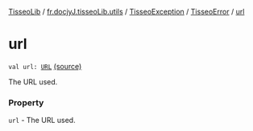 [TisseoLib](../../../index.md) / [fr.docjyJ.tisseoLib.utils](../../index.md) / [TisseoException](../index.md) / [TisseoError](index.md) / [url](./url.md)

# url

`val url: `[`URL`](https://docs.oracle.com/javase/6/docs/api/java/net/URL.html) [(source)](https://github.com/docjyJ/TisseoLib/tree/master/src/main/kotlin/fr/docjyJ/tisseoLib/utils/TisseoException.kt#L28)

The URL used.

### Property

`url` - The URL used.